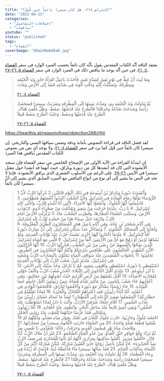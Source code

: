 ```yaml
---
title: "الإعتراض ٢٦٨، هل كان سيسرا نائماً حين قُتِلَ؟"
date: "2022-04-25"
categories: 
  - "إختلافات-التفاصيل"
  - "تناقضات"
youtube: ""
status: "published"
tags: 
  - "القضاة"
coverImage: "d9a2d9a6d9a8.jpg"
---
```


يعتقد الناقد أنَّه الكتاب المقدس يقول بأنَّه كان نائماً بحسب السرد الوارد في سفر [القضاة ٤: ٢١](https://my.bible.com/bible/101/JDG.4.21)، في حين أنَّه يوجد ما يناقض ذلك في السرد الوارد في سفر [القضاة ٥: ٢٦-٢٧](https://my.bible.com/bible/101/JDG.5.26-27).

> وَمَا لَبِثَ أَنْ غَطَّ فِي نَوْمٍ ثَقِيلٍ لِشِدَّةِ تَعَبِهِ. فَأَخَذَتْ يَاعِيلُ امْرَأَةُ حَابِرَ وَتَدَ الْخَيْمَةِ وَمِطْرَقَةً، وَتَسَلَّلَتْ إِلَيْهِ وَدَقَّتِ الْوَتَدَ فِي صُدْغِهِ فَنَفَذَ إِلَى الأَرْضِ وَمَاتَ.
> 
> [القضاة ٤: ٢١](https://my.bible.com/bible/101/JDG.4.21)

> ثُمَّ تَنَاوَلَتْ وَتَدَ الْخَيْمَةِ بِيَدٍ، وَمَدَّتْ يَمِينَهَا إِلَى الْمِطْرَقَةِ وَضَرَبَتْ سِيسَرَا فَسَحَقَتْ رَأْسَهُ وَشَدَخَتْ صُدْغَهُ وَخَرَقَتْهُ! فَانْطَرَحَ عِنْدَ قَدَمَيْهَا. سَقَطَ، وَظَلَّ مُلْقىً هُنَاكَ. انْطَرَحَ عِنْدَ قَدَمَيْهَا وَسَقَطَ. وَحَيْثُ انْطَرَحَ سَقَطَ قَتِيلاً.
> 
> [القضاة ٥: ٢٦-٢٧](https://my.bible.com/bible/101/JDG.5.26-27)

https://hearthis.at/reasonofope/objection268/rIH/

لقد فشل الناقد في قراءة النصوص بأمانة ودقة وضمن سياقها النصي والتاريخي. إن سيسرا كان نائماً حين قُتِل كما يرد في سفر [القضاة ٤: ٢١](https://my.bible.com/bible/101/JDG.4.21)، ولا يوجد أي نص من نصوص الكتاب المقدس يُناقض هذا السرد.

إن ابتدأنا القراءة من الآية الأولى من الإصحاح الخامس من سفر القضاة فإن سنجد الأنشودة التي كان قد أنشدها كل من دبورة وباراق، حيث أنهما قد أنشدا حول مقتل سيسرا في الآيتين [٢٦-٢٧](https://my.bible.com/bible/101/JDG.5.26-27). على الرغم من الأسلوب الشعري الذي يرافق الأنشودة، فإننا لا نجد في النص ما يشير إلى أي نوع من أنواع التناقض مع السرد السابق الذي يشير إلى أنَّ سيسرا كان نائماً.

> 1 وَأَنْشَدَتْ دَبُورَةُ وَبَارَاقُ بْنُ أَبِينُوعَمَ فِي ذَلِكَ الْيَوْمِ قَائِلَيْنِ: 2 بَارِكُوا الرَّبَّ لأَنَّ الرُّؤَسَاءَ تَوَلَّوْا زِمَامَ الْقِيَادَةِ فِي إِسْرَائِيلَ وَلأَنَّ الشَّعْبَ انْتَدَبُوا أَنْفُسَهُمْ مُتَطَوِّعِينَ. 3 فَاسْمَعُوا أَيُّهَا الْمُلُوكُ، وَأَصْغَوْا أَيُّهَا الأُمَرَاءُ، لأَنَّنِي أَنَا أَشْدُو لِلرَّبِّ، وَأُغَنِّي لإِلَهِ إِسْرَائِيلَ. 4 يَا رَبُّ، عِنْدَمَا خَرَجْتَ مِنْ سَعِيرَ وَتَقَدَّمْتَ مِنْ صَحْرَاءِ أَدُومَ، ارْتَعَدَتِ الأَرْضُ، وَسَكَبَتِ السَّمَاءُ أَمْطَارَهَا، وَقَطَرَتِ السُّحُبُ مَاءً. 5 تَزَلْزَلَتِ الأَرْضُ أَمَامَ الرَّبِّ وَارْتَعَدَ جَبَلُ سِينَاءَ هَذَا مِنْ حَضْرَةِ الرَّبِّ إِلَهِ إِسْرَائِيلَ.  
> 6 فِي أَيَّامِ شَمْجَرَ بْنِ عَنَاةَ، وَفِيِ أَيَّامِ يَاعِيلَ هَجَرَ الْمُسَافِرُونَ الطُّرُقَ الْمَعْرُوفَةَ، وَلَجَأُوا إِلَى الْمَسَالِكِ الْمُلْتَوِيَةِ. 7 وَتَضَاءَلَ عَدَدُ سُكَّانِ إِسْرَائِيلَ، إِلَى أَنْ صَارَتْ دَبُورَةُ أُمّاً لإِسْرَائِيلَ. 8 عِنْدَمَا اخْتَارُوا آلِهَةً أُخْرَى نَشَبَتْ حَرْبٌ عِنْدَ بَوَّابَاتِ الْمَدِينَةِ، وَلَمْ يُشَاهَدْ تُرْسٌ أَوْ رُمْحٌ مَعَ أَيٍّ مِنَ الأَرْبَعِينَ أَلْفاً مِنْ إِسْرَائِيلَ. 9 قَلْبِي مَعَ قُضَاةِ إِسْرَائِيلَ الَّذِينَ ضَحَّوْا بِأَنْفُسِهِمْ عَنْ رِضًى مِنْ بَيْنِ الشَّعْبِ، فَبَارِكُوا الرَّبَّ. 10 أَيُّهَا الرَّاكِبُونَ الأُتُنَ الشُّهْبَ، الْجَالِسُونَ عَلَى طَنَافِسِ سُرُجِكُمْ وَأَنْتُمْ أَيُّهَا السَّائِرُونَ فِي الطَّرِيقِ، تَجَاوَبُوا. 11 بِأَصْوَاتِ الْمُنْشِدِينَ عِنْدَ سَواقِي الْمِيَاهِ يَتَغَنَّوْنَ بِانْتِصَارَاتِ الرَّبِّ وَشَعْبِهِ فِي إِسْرَائِيلَ، عِنْدَئِذٍ يَنْزِلُ شَعْبُ الرَّبِّ إِلَى بَوَّابَاتِ الْمَدِينَةِ.  
> 12 اسْتَيْقِظِي يَا دَبُورَةُ، اسْتَيْقِظِي وَاهْتِفِي بِنَشِيدٍ. قُمْ يَا بَارَاقُ، وَخُذْ سَبْيَكَ إِلَى الأَسْرِ، يَا ابْنَ أَبِينُوعَمَ. 13 عِنْدَئِذٍ أَقْبَلَ النَّاجُونَ إِلَى النُّبَلاءِ؛ انْحَدَرَ شَعْبُ الرَّبِّ وَالْتَفَّ حَوْلِي لِمُحَارَبَةِ الأَشِدَّاءِ. 14 أَقْبَلَ بَعْضُهُمْ مِنْ أَرْضِ أَفْرَايِمَ حَيْثُ أُصُولُهُمْ بَيْنَ عَمَالِيقَ، وَفِي أَعْقَابِهِمْ جَاءَ شَعْبُ بِنْيَامِينَ. مِنْ مَاكِيرَ تَقَدَّمَ قُضَاةٌ، وَمِنْ زَبُولُونَ أَقْبَلَ حَامِلُو عَصَا الْقِيَادَةِ. 15 جَاءَ رُؤَسَاءُ يَسَّاكَرَ مَعَ دَبُورَةَ وَأَخْلَصُوا لِبَارَاقَ، فَاقْتَحَمُوا الْوَادِي فِي أَعْقَابِهِ. أَمَّا أَبْنَاءُ رَأُوبَيْنَ فَقَدِ اعْتَرَاهُمُ التَّخَاذُلُ وَالْحَيْرَةُ. 16 لِمَاذَا تَخَلَّفْتُمْ فِي حَظَائِرِكُمْ؟ أَلِتَسْمَعُوا صَفِيرَ الرُّعَاةِ إِلَى الْقُطْعَانِ؟ لَشَدَّ مَا تُسَامُ عَشَائِرُ رَأُوبَيْنَ مِنْ عَذَابِ الضَّمِيرِ. 17 أَقَامَ جِلْعَادُ شَرْقِيَّ الأُرْدُنِّ، وَأَنْتَ يَا دَانُ لِمَاذَا اسْتَوْطَنْتَ عِنْدَ السُّفُنِ؟ وَبَقِيَ أَشِيرُ قَابِعاً عِنْدَ سَاحِلِ الْبَحْرِ، وَانْطَوَى عِنْدَ خُلْجَانِهِ. 18 أَمَّا زَبُولُونُ وَنَفْتَالِي فَقَدْ عَرَّضَا حَيَاتَهُمَا لِلْمَوْتِ عِنْدَ رَوَابِي الْحَقْلِ.  
> 19 احْتَشَدَ مُلُوكٌ وَحَارَبُوا، حَارَبَ مُلُوكُ كَنْعَانَ فِي تَعْنَكَ بِجِوَارِ مِيَاهِ مَجِدُّو، وَلَكِنَّهُمْ لَمْ يَغْنَمُوا قِطْعَةَ فِضَّةٍ وَاحِدَةً. 20 مِنَ السَّمَاءِ حَارَبَتِ النُّجُومُ سِيسَرَا مِنْ مَسَارَاتِهَا. 21 وَفَاضَتْ مِيَاهُ نَهْرِ قِيشُونَ الْقَدِيمِ وَجَرَفَتْ رِجَالَهُ؛ فَتَقَدَّمِي يَا نَفْسِي بِعِزٍّ.  
> 22 ثُمَّ تَرَدَّدَ وَقْعُ حَوَافِرِ خَيْلِ الْعَدُوِّ، مِنْ عَدْوِ الْجِيَادِ الضَّخْمَةِ. 23 غَيْرَ أَنَّ مَلاكَ الرَّبِّ قَالَ: «الْعَنُوا مِيرُوزَ. الْعَنُوا سَاكِنِيهَا بِمَرَارَةٍ، لأَنَّهُمْ لَمْ يَأْتُوا لِلْمُحَارَبَةِ فِي صَفِّ الرَّبِّ ضِدَّ الْجَبَابِرَةِ». 24 لِتَكُنْ يَاعِيلُ زَوْجَةُ حَابِرَ الْقَيْنِيِّ مُبَارَكَةً. لِتَكُنْ مُبَارَكَةً أَكْثَرَ مِنْ كُلِّ النِّسَاءِ سَاكِنَاتِ الْخِيَامِ. 25 فَقَدْ سَأَلَهَا سِيسَرَا مَاءً فَأَعْطَتْهُ لَبَناً، قَدَّمَتْ لَهُ زُبْدَةً فِي وِعَاءِ الْعُظَمَاءِ. 26 ثُمَّ تَنَاوَلَتْ وَتَدَ الْخَيْمَةِ بِيَدٍ، وَمَدَّتْ يَمِينَهَا إِلَى الْمِطْرَقَةِ وَضَرَبَتْ سِيسَرَا فَسَحَقَتْ رَأْسَهُ وَشَدَخَتْ صُدْغَهُ وَخَرَقَتْهُ! 27 فَانْطَرَحَ عِنْدَ قَدَمَيْهَا. سَقَطَ، وَظَلَّ مُلْقىً هُنَاكَ. انْطَرَحَ عِنْدَ قَدَمَيْهَا وَسَقَطَ. وَحَيْثُ انْطَرَحَ سَقَطَ قَتِيلاً.
> 
> [القضاة ٥: ١-٢٧](https://my.bible.com/bible/101/JDG.5)
